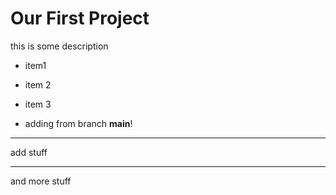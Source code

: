 # Our First Project

 this is some description
 - item1
 - item 2
 - item 3

 - adding from branch **main**!
 
 -------
 add stuff

 ------

 and more stuff